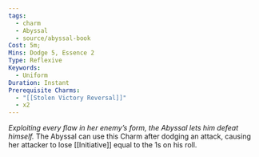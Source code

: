 ```yaml
---
tags:
  - charm
  - Abyssal
  - source/abyssal-book
Cost: 5m;
Mins: Dodge 5, Essence 2
Type: Reflexive
Keywords:
  - Uniform
Duration: Instant
Prerequisite Charms:
  - "[[Stolen Victory Reversal]]"
  - x2
---
```

*Exploiting every flaw in her enemy’s form, the Abyssal lets him defeat himself.*
The Abyssal can use this Charm after dodging an attack, causing her attacker to lose [[Initiative]] equal to the 1s on his roll.